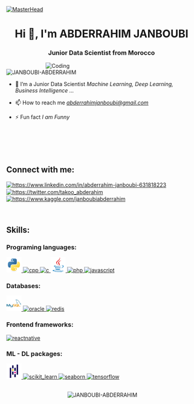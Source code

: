 [![MasterHead](https://arrayflaircom.files.wordpress.com/2021/06/bi-dashboard.gif)](https://JANBOUBI-ABDERRAHIM.io)
<h1 align="center">Hi 👋, I'm ABDERRAHIM JANBOUBI</h1>
<h3 align="center">Junior Data Scientist from Morocco</h3>
<img align="right" alt="Coding" width="400" src="https://dist.neo4j.com/wp-content/uploads/20220112171158/data-science-3.gif">

<p align="left">
  <img src="https://komarev.com/ghpvc/?username=JANBOUBI-ABDERRAHIM&label=Profile%20views&color=0e75b6&style=flat" alt="JANBOUBI-ABDERRAHIM" />
</p>

- 🌱 I’m a Junior Data Scientist *Machine Learning, Deep Learning, Business Intelligence ...*

- 📫 How to reach me *abderrahimjanboubi@gmail.com*

- ⚡ Fun fact *I am Funny*

<br>
<br>
<br>
<br>
<h2 align="left">Connect with me:</h2>
<p align="left">
  <a href="https://www.linkedin.com/in/abderrahim-janboubi-631818223" target="blank">
    <img align="center" src="https://raw.githubusercontent.com/rahuldkjain/github-profile-readme-generator/master/src/images/icons/Social/linked-in-alt.svg" alt="https://www.linkedin.com/in/abderrahim-janboubi-631818223" height="30" width="50" />
  </a>
  <a href="https://twitter.com/takoo_abderahim" target="blank">
    <img align="center" src="https://raw.githubusercontent.com/rahuldkjain/github-profile-readme-generator/master/src/images/icons/Social/twitter.svg" alt="https://twitter.com/takoo_abderahim" height="30" width="50" />
  </a>
  <a href="https://www.kaggle.com/janboubiabderrahim" target="blank">
    <img align="center" src="https://raw.githubusercontent.com/rahuldkjain/github-profile-readme-generator/master/src/images/icons/Social/kaggle.svg" alt="https://www.kaggle.com/janboubiabderrahim" height="30" width="50" />
  </a>
</p>

<br>
<h2 align="left">Skills:</h2>

<h3 align="left">Programing languages:</h3>
<p align="left">
  <a href="https://www.python.org" target="_blank" rel="noreferrer">
    <img src="https://raw.githubusercontent.com/devicons/devicon/master/icons/python/python-original.svg" alt="python" width="40" height="40"/>
  </a>
  <a href="https://cplusplus.com/" target="_blank" rel="noreferrer">
    <img src="https://github.com/rahuldkjain/github-profile-readme-generator/blob/master/src/images/icons/ProgrammingLanguages/cpp.svg" alt="cpp" width="40" height="40"/>
  </a>
  <a href="https://www.cprogramming.com/" target="_blank" rel="noreferrer">
    <img src="https://github.com/rahuldkjain/github-profile-readme-generator/blob/master/src/images/icons/ProgrammingLanguages/c.svg" alt="c" width="40" height="40"/>
  </a>
  <a href="https://www.java.com" target="_blank" rel="noreferrer">
    <img src="https://raw.githubusercontent.com/devicons/devicon/master/icons/java/java-original.svg" alt="java" width="40" height="40"/>
  </a>
  <a href="https://www.php.net/" target="_blank" rel="noreferrer">
    <img src="https://github.com/rahuldkjain/github-profile-readme-generator/blob/master/src/images/icons/ProgrammingLanguages/php.svg" alt="php" width="40" height="40"/>
  </a>
  <a href="https://www.javascript.com/" target="_blank" rel="noreferrer">
    <img src="https://github.com/rahuldkjain/github-profile-readme-generator/blob/master/src/images/icons/ProgrammingLanguages/javascript.svg" alt="javascript" width="40" height="40"/>
  </a>
</p>

<h3 align="left">Databases:</h3>
<p align="left">
  <a href="https://www.mysql.com/" target="_blank" rel="noreferrer">
    <img src="https://raw.githubusercontent.com/devicons/devicon/master/icons/mysql/mysql-original-wordmark.svg" alt="mysql" width="40" height="40"/>
  </a>
  <a href="https://www.oracle.com/id/" target="_blank" rel="noreferrer">
    <img src="https://github.com/rahuldkjain/github-profile-readme-generator/blob/master/src/images/icons/Database/oracle.svg" alt="oracle" width="40" height="40"/>
  </a>
  <a href="https://redis.io/" target="_blank" rel="noreferrer">
    <img src="https://github.com/rahuldkjain/github-profile-readme-generator/blob/master/src/images/icons/Database/redis.svg" alt="redis" width="40" height="40"/>
  </a>
</p>

<h3 align="left">Frontend frameworks:</h3>
<p align="left">
  <a href="https://reactnative.dev/" target="_blank" rel="noreferrer">
    <img src="https://github.com/rahuldkjain/github-profile-readme-generator/blob/master/src/images/icons/MobileAppDevelopment/reactnative.svg" alt="reactnative" width="40" height="40"/>
  </a>
</p>

<h3 align="left">ML - DL packages:</h3>
<p align="left">
  <a href="https://pandas.pydata.org/" target="_blank" rel="noreferrer">
    <img src="https://raw.githubusercontent.com/devicons/devicon/2ae2a900d2f041da66e950e4d48052658d850630/icons/pandas/pandas-original.svg" alt="pandas" width="40" height="40"/>
  </a>
  <a href="https://scikit-learn.org/" target="_blank" rel="noreferrer">
    <img src="https://upload.wikimedia.org/wikipedia/commons/0/05/Scikit_learn_logo_small.svg" alt="scikit_learn" width="40" height="40"/>
  </a>
  <a href="https://seaborn.pydata.org/" target="_blank" rel="noreferrer">
    <img src="https://seaborn.pydata.org/_images/logo-mark-lightbg.svg" alt="seaborn" width="40" height="40"/>
  </a>
  <a href="https://www.tensorflow.org" target="_blank" rel="noreferrer">
    <img src="https://www.vectorlogo.zone/logos/tensorflow/tensorflow-icon.svg" alt="tensorflow" width="40" height="40"/>
  </a>
</p>

<h2 align="left"></h2>
<p align="center">&nbsp;<img align="center" src="https://github-readme-stats.vercel.app/api?username=JANBOUBI-ABDERRAHIM&show_icons=true&locale=en" alt="JANBOUBI-ABDERRAHIM" /></p>
